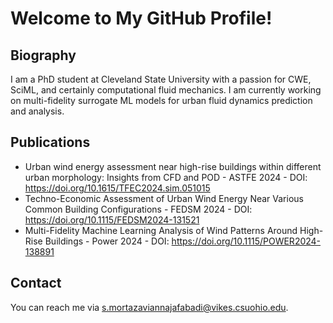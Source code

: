 # Welcome to My GitHub Profile!

## Biography
I am a PhD student at Cleveland State University with a passion for CWE, SciML, and certainly computational fluid mechanics. I am currently working on multi-fidelity surrogate ML models for urban fluid dynamics prediction and analysis. 

## Publications
- Urban wind energy assessment near high-rise buildings within different urban morphology: Insights from CFD and POD - ASTFE 2024 - DOI: https://doi.org/10.1615/TFEC2024.sim.051015
- Techno-Economic Assessment of Urban Wind Energy Near Various Common Building Configurations - FEDSM 2024 - DOI: https://doi.org/10.1115/FEDSM2024-131521
- Multi-Fidelity Machine Learning Analysis of Wind Patterns Around High-Rise Buildings - Power 2024 - DOI: https://doi.org/10.1115/POWER2024-138891

## Contact
You can reach me via [s.mortazaviannajafabadi@vikes.csuohio.edu](mailto:your_email@example.com).
